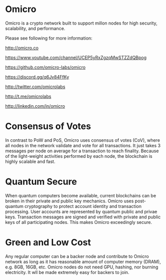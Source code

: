# Omicro

Omicro is a crypto network built to support millon nodes for high security, scalability, and performance.

Please see following for more information:

http://omicro.co

https://www.youtube.com/channel/UCEP5yRxZgzqMwSTZZdQBpog

https://github.com/omicro-labs/omicro

https://discord.gg/q6Jv84FfKy

http://twitter.com/omicrolabs

http://t.me/omicrolabs

http://linkedin.com/in/omicro


# Consensus of Votes

In contrast to PoW and PoS, Omicro uses consensus of votes (CoV), where
all nodes in the network validate and vote for all transactions. It just takes
3 messages per node on average for a transaction to reach finality. Because of 
the light-weight activities performed by each node, the blockchain is highly scalable
and fast.


# Quantum Secure

When quantum computers become available, current blockchains can be broken in their
private and public key mechanics. Omicro uses post-quantum cryptography to protect
account identity and transaction processing. User accounts are represented by
quantum public and privae keys. Transaction messages are signed and verified with
private and public keys of all participating nodes. This makes Omicro exceedingly secure.


# Green and Low Cost

Any regular computer can be a backer node and contribute to Omicro network as long as it
has reasonable amount of computer memory (DRAM), e.g. 8GB, 16GB, etc. Omicro nodes do not
need GPU, hashing, nor burning electricity. It wll be made extremely easy for backers to join.

